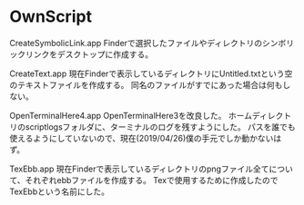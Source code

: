 # OwnScript
CreateSymbolicLink.app
Finderで選択したファイルやディレクトリのシンボリックリンクをデスクトップに作成する。

CreateText.app
現在Finderで表示しているディレクトリにUntitled.txtという空のテキストファイルを作成する。
同名のファイルがすでにあった場合は何もしない。

OpenTerminalHere4.app
OpenTerminalHere3を改良した。
ホームディレクトリのscriptlogsフォルダに、ターミナルのログを残すようにした。
パスを誰でも使えるようにしていないので、現在(2019/04/26)僕の手元でしか動かないはず。

TexEbb.app
現在Finderで表示しているディレクトリのpngファイル全てについて、それぞれebbファイルを作成する。
Texで使用するために作成したのでTexEbbという名前にした。
